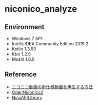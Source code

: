 # niconico_analyze

## Environment
* Windows 7 SP1
* Intellij IDEA Community Edition 2019.2
* Kotlin 1.3.50
* Ktor 1.2.5
* Moshi 1.8.0

## Reference
* [ニコニコ動画の新仕様動画を再生する方法](https://qiita.com/tor4kichi/items/91550a71119f3878bfba)
* [OpenNiconico2](https://github.com/tor4kichi/OpenNiconico2)
* [NicoAPILibrary](https://github.com/Seo-4d696b75/NicoAPILibrary)
